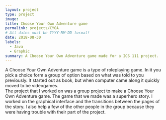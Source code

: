 ```yaml
---
layout: project
type: project
image: 
title: Choose Your Own Adventure game
permalink: projects/CYOA
# All dates must be YYYY-MM-DD format!
date: 2018-08-30
labels:
  - Java
  - Graphic
summary: A Choose Your Own Adventure game made for a ICS 111 project.  
---
```


A Choose Your Own Adventure game is a type of roleplaying game.  In it you pick a choice form a group of option based on what was told to you previously.  It started out as book, but when computer came along it quickly moved to be videogames.  
The project that I worked on was a group project to make a Choose Your Own Adventure game.  The game that we made was a superhero story.  I worked on the graphical interface and the transitions between the pages of the story.  I also help a few of the other people in the group because they were having trouble with their part of the project.  
